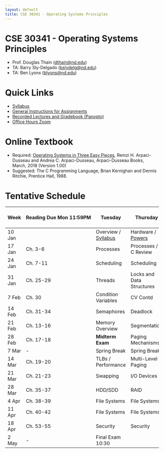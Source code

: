 ```yaml
---
layout: default
title: CSE 30341 - Operating Systems Principles
---
```


# CSE 30341 - Operating Systems Principles

- Prof. Douglas Thain (dthain@nd.edu)
- TA: Barry Sly-Delgado (bslydelg@nd.edu)
- TA: Ben Lyons (blyons@nd.edu)

# Quick Links

- [Syllabus](syllabus.md)
- [General Instructions for Assignments](general.md)
- [Recorded Lectures and Gradebook (Panopto)](https://canvas.nd.edu/courses/33829)
- [Office Hours Zoom](https://notredame.zoom.us/j/98135137451)

# Online Textbook

- Required: [Operating Systems in Three Easy Pieces](https://pages.cs.wisc.edu/~remzi/OSTEP), Remzi H. Arpaci-Dusseau and Andrea C. Arpaci-Dusseau, Arpaci-Dusseau Books, March, 2018 (Version 1.00)
- Suggested: The C Programming Language, Brian Kernighan and Dennis Ritchie, Prentice Hall, 1988.

# Tentative Schedule

|Week|Reading&nbsp;Due&nbsp;Mon&nbsp;11:59PM |Tuesday|Thursday|Due Friday 5PM|
|-----|-----|-----|---|---|
| 10 Jan	|         | Overview / [Syllabus](syllabus.md) | Hardware / [Powers](powers.md) | Notes on Ch 1-2
| 17 Jan	| Ch. 3-6	| Processes	| Processes / C Review	| [Project 1 Due](project1)
| 24 Jan	| Ch. 7-11	| Scheduling	| Scheduling	| Project 2 Due
| 31 Jan	| Ch. 25-29	| Threads	| Locks and Data Structures |
| 7 Feb		| Ch. 30	   | Condition Variables | CV Contd | Project 3 Due
| 14 Feb	| Ch. 31-34	| Semaphores	| Deadlock	|
| 21 Feb	| Ch. 13-16	| Memory Overview	| Segmentation	| Homework Due
| 28 Feb	| Ch. 17-18	| **Midterm Exam**	| Paging Mechanisms |
| 7 Mar		| - | Spring Break | Spring Break |
| 14 Mar	| Ch. 19-20	| TLBs / Performance	| Multi-Level Paging	| Project 4 Due
| 21 Mar	| Ch. 21-23	| Swapping	| I/O Devices |
| 28 Mar	| Ch. 35-37	| HDD/SDD | RAID	| Project 5 Due
| 4 Apr 	| Ch. 38-39	| File Systems	| File Systems
| 11 Apr	| Ch. 40-42	| File Systems	| File Systems |
| 18 Apr	| Ch. 53-55	| Security | Security | Project 6 Due
| 2 May		| -	| Final Exam 10:30 |



